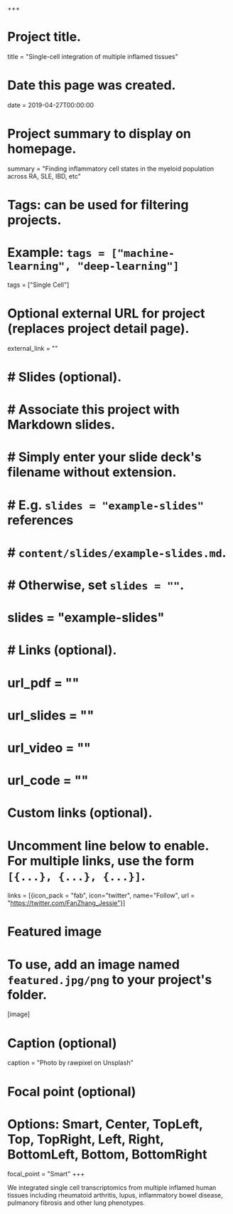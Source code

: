 +++
# Project title.
title = "Single-cell integration of multiple inflamed tissues"

# Date this page was created.
date = 2019-04-27T00:00:00

# Project summary to display on homepage.
summary = "Finding inflammatory cell states in the myeloid population across RA, SLE, IBD, etc"

# Tags: can be used for filtering projects.
# Example: `tags = ["machine-learning", "deep-learning"]`
tags = ["Single Cell"]

# Optional external URL for project (replaces project detail page).
external_link = ""

# # Slides (optional).
# #   Associate this project with Markdown slides.
# #   Simply enter your slide deck's filename without extension.
# #   E.g. `slides = "example-slides"` references 
# #   `content/slides/example-slides.md`.
# #   Otherwise, set `slides = ""`.
# slides = "example-slides"
# 
# # Links (optional).
# url_pdf = ""
# url_slides = ""
# url_video = ""
# url_code = ""

# Custom links (optional).
#   Uncomment line below to enable. For multiple links, use the form `[{...}, {...}, {...}]`.
links = [{icon_pack = "fab", icon="twitter", name="Follow", url = "https://twitter.com/FanZhang_Jessie"}]

# Featured image
# To use, add an image named `featured.jpg/png` to your project's folder. 
[image]
  # Caption (optional)
  caption = "Photo by rawpixel on Unsplash"
  
  # Focal point (optional)
  # Options: Smart, Center, TopLeft, Top, TopRight, Left, Right, BottomLeft, Bottom, BottomRight
  focal_point = "Smart"
+++

We integrated single cell transcriptomics from multiple inflamed human tissues including rheumatoid arthritis, lupus, inflammatory bowel disease, pulmanory fibrosis and other lung phenotypes.




